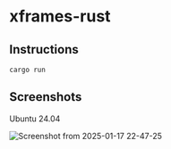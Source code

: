 # xframes-rust

## Instructions

`cargo run`

## Screenshots

Ubuntu 24.04

![Screenshot from 2025-01-17 22-47-25](https://github.com/user-attachments/assets/6b0432e8-1c9a-49f5-9f3b-590566eae287)
